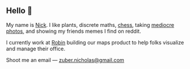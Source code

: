 ## Hello :wave:

My name is [Nick](https://nickzuber.com). I like plants, discrete maths, [chess](https://lichess.org/@/zube), taking [mediocre photos](https://vsco.co/zuber/gallery), and showing my friends memes I find on reddit. 

I currently work at [Robin](https://robinpowered.com/) building our maps product to help folks visualize and manage their office.

Shoot me an email — zuber.nicholas@gmail.com
